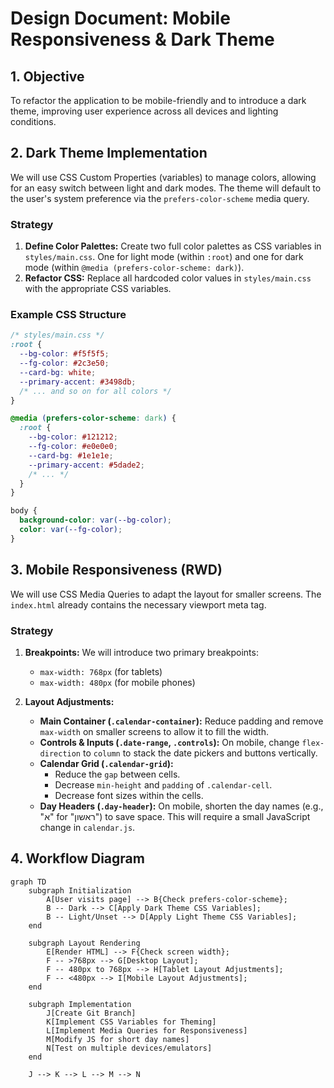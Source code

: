 # Design Document: Mobile Responsiveness & Dark Theme

## 1. Objective

To refactor the application to be mobile-friendly and to introduce a dark theme, improving user experience across all devices and lighting conditions.

## 2. Dark Theme Implementation

We will use CSS Custom Properties (variables) to manage colors, allowing for an easy switch between light and dark modes. The theme will default to the user's system preference via the `prefers-color-scheme` media query.

### Strategy

1.  **Define Color Palettes:** Create two full color palettes as CSS variables in `styles/main.css`. One for light mode (within `:root`) and one for dark mode (within `@media (prefers-color-scheme: dark)`).
2.  **Refactor CSS:** Replace all hardcoded color values in `styles/main.css` with the appropriate CSS variables.

### Example CSS Structure

```css
/* styles/main.css */
:root {
  --bg-color: #f5f5f5;
  --fg-color: #2c3e50;
  --card-bg: white;
  --primary-accent: #3498db;
  /* ... and so on for all colors */
}

@media (prefers-color-scheme: dark) {
  :root {
    --bg-color: #121212;
    --fg-color: #e0e0e0;
    --card-bg: #1e1e1e;
    --primary-accent: #5dade2;
    /* ... */
  }
}

body {
  background-color: var(--bg-color);
  color: var(--fg-color);
}
```

## 3. Mobile Responsiveness (RWD)

We will use CSS Media Queries to adapt the layout for smaller screens. The `index.html` already contains the necessary viewport meta tag.

### Strategy

1.  **Breakpoints:** We will introduce two primary breakpoints:
    *   `max-width: 768px` (for tablets)
    *   `max-width: 480px` (for mobile phones)

2.  **Layout Adjustments:**
    *   **Main Container (`.calendar-container`):** Reduce padding and remove `max-width` on smaller screens to allow it to fill the width.
    *   **Controls & Inputs (`.date-range`, `.controls`):** On mobile, change `flex-direction` to `column` to stack the date pickers and buttons vertically.
    *   **Calendar Grid (`.calendar-grid`):**
        *   Reduce the `gap` between cells.
        *   Decrease `min-height` and `padding` of `.calendar-cell`.
        *   Decrease font sizes within the cells.
    *   **Day Headers (`.day-header`):** On mobile, shorten the day names (e.g., "א" for "ראשון") to save space. This will require a small JavaScript change in `calendar.js`.

## 4. Workflow Diagram

```mermaid
graph TD
    subgraph Initialization
        A[User visits page] --> B{Check prefers-color-scheme};
        B -- Dark --> C[Apply Dark Theme CSS Variables];
        B -- Light/Unset --> D[Apply Light Theme CSS Variables];
    end

    subgraph Layout Rendering
        E[Render HTML] --> F{Check screen width};
        F -- >768px --> G[Desktop Layout];
        F -- 480px to 768px --> H[Tablet Layout Adjustments];
        F -- <480px --> I[Mobile Layout Adjustments];
    end

    subgraph Implementation
        J[Create Git Branch]
        K[Implement CSS Variables for Theming]
        L[Implement Media Queries for Responsiveness]
        M[Modify JS for short day names]
        N[Test on multiple devices/emulators]
    end

    J --> K --> L --> M --> N